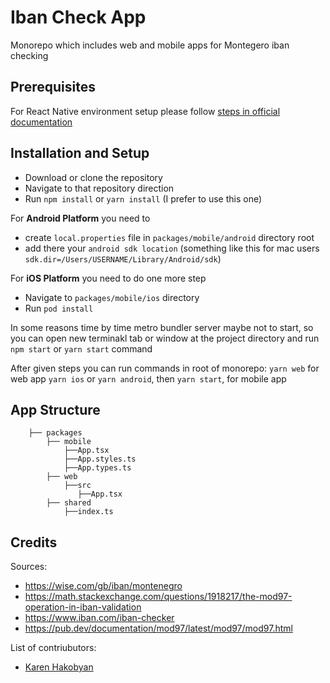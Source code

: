 # Iban Check App

Monorepo which includes web and mobile apps for Montegero iban checking

## Prerequisites

For React Native environment setup please follow [steps in official documentation](https://reactnative.dev/docs/environment-setup)

## Installation and Setup

- Download or clone the repository
- Navigate to that repository direction
- Run `npm install` or `yarn install` (I prefer to use this one)

For **Android Platform** you need to 
- create `local.properties` file in `packages/mobile/android` directory root
- add there your `android sdk location` (something like this for mac users `sdk.dir=/Users/USERNAME/Library/Android/sdk`) 

For **iOS Platform** you need to do one more step
- Navigate to `packages/mobile/ios` directory
- Run `pod install`

In some reasons time by time metro bundler server maybe not to start, 
  so you can open new terminakl tab or window at the project directory and run
  `npm start` or `yarn start` command

After given steps you can run commands in root of monorepo:
`yarn web` for web app
`yarn ios` or `yarn android`, then `yarn start`,  for mobile app
## App Structure
```
    ├── packages                    
        ├── mobile
            ├──App.tsx
            ├──App.styles.ts
            ├──App.types.ts
        ├── web
            ├──src
               ├──App.tsx
        ├── shared
            ├──index.ts         
``` 

## Credits
Sources:
- https://wise.com/gb/iban/montenegro
- https://math.stackexchange.com/questions/1918217/the-mod97-operation-in-iban-validation
- https://www.iban.com/iban-checker
- https://pub.dev/documentation/mod97/latest/mod97/mod97.html

List of contriubutors:
- [Karen Hakobyan](https://www.github.com/khakobyan)
